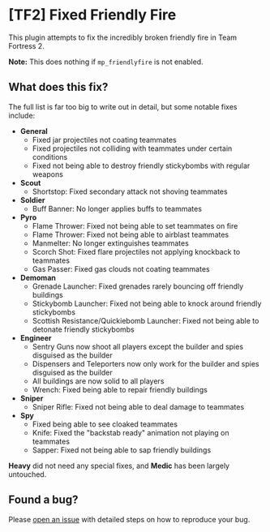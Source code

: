 # [TF2] Fixed Friendly Fire

This plugin attempts to fix the incredibly broken friendly fire in Team Fortress 2.

**Note:** This does nothing if `mp_friendlyfire` is not enabled.

## What does this fix?

The full list is far too big to write out in detail, but some notable fixes include:

* **General**
    * Fixed jar projectiles not coating teammates
    * Fixed projectiles not colliding with teammates under certain conditions
    * Fixed not being able to destroy friendly stickybombs with regular weapons
* **Scout**
    * Shortstop: Fixed secondary attack not shoving teammates
* **Soldier**
    * Buff Banner: No longer applies buffs to teammates
* **Pyro**
    * Flame Thrower: Fixed not being able to set teammates on fire
    * Flame Thrower: Fixed not being able to airblast teammates
    * Manmelter: No longer extinguishes teammates
    * Scorch Shot: Fixed flare projectiles not applying knockback to teammates
    * Gas Passer: Fixed gas clouds not coating teammates
* **Demoman**
    * Grenade Launcher: Fixed grenades rarely bouncing off friendly buildings
    * Stickybomb Launcher: Fixed not being able to knock around friendly stickybombs
    * Scottish Resistance/Quickiebomb Launcher: Fixed not being able to detonate friendly stickybombs
* **Engineer**
    * Sentry Guns now shoot all players except the builder and spies disguised as the builder
    * Dispensers and Teleporters now only work for the builder and spies disguised as the builder
    * All buildings are now solid to all players
    * Wrench: Fixed being able to repair friendly buildings
* **Sniper**
    * Sniper Rifle: Fixed not being able to deal damage to teammates
* **Spy**
    * Fixed being able to see cloaked teammates
    * Knife: Fixed the "backstab ready" animation not playing on teammates
    * Sapper: Fixed not being able to sap friendly buildings

**Heavy** did not need any special fixes, and **Medic** has been largely untouched.

## Found a bug?

Please [open an issue](https://github.com/Mikusch/friendlyfire/issues) with detailed steps on how to reproduce your bug.